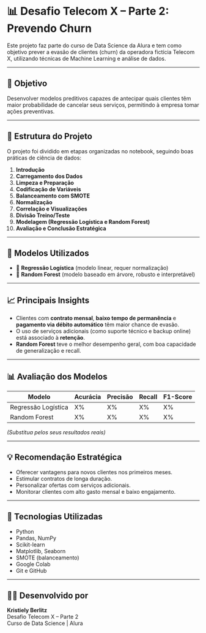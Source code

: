 # 📊 Desafio Telecom X – Parte 2: Prevendo Churn

Este projeto faz parte do curso de Data Science da Alura e tem como objetivo prever a evasão de clientes (churn) da operadora fictícia Telecom X, utilizando técnicas de Machine Learning e análise de dados.

---

## 🎯 Objetivo

Desenvolver modelos preditivos capazes de antecipar quais clientes têm maior probabilidade de cancelar seus serviços, permitindo à empresa tomar ações preventivas.

---

## 📁 Estrutura do Projeto

O projeto foi dividido em etapas organizadas no notebook, seguindo boas práticas de ciência de dados:

1. **Introdução**
2. **Carregamento dos Dados**
3. **Limpeza e Preparação**
4. **Codificação de Variáveis**
5. **Balanceamento com SMOTE**
6. **Normalização**
7. **Correlação e Visualizações**
8. **Divisão Treino/Teste**
9. **Modelagem (Regressão Logística e Random Forest)**
10. **Avaliação e Conclusão Estratégica**

---

## 🧪 Modelos Utilizados

- 🔹 **Regressão Logística** (modelo linear, requer normalização)
- 🔸 **Random Forest** (modelo baseado em árvore, robusto e interpretável)

---

## 📈 Principais Insights

- Clientes com **contrato mensal**, **baixo tempo de permanência** e **pagamento via débito automático** têm maior chance de evasão.
- O uso de serviços adicionais (como suporte técnico e backup online) está associado à **retenção**.
- **Random Forest** teve o melhor desempenho geral, com boa capacidade de generalização e recall.

---

## 📊 Avaliação dos Modelos

| Modelo               | Acurácia | Precisão | Recall | F1-Score |
|----------------------|----------|----------|--------|----------|
| Regressão Logística  | X%       | X%       | X%     | X%       |
| Random Forest        | X%       | X%       | X%     | X%       |

*(Substitua pelos seus resultados reais)*

---

## 💡 Recomendação Estratégica

- Oferecer vantagens para novos clientes nos primeiros meses.
- Estimular contratos de longa duração.
- Personalizar ofertas com serviços adicionais.
- Monitorar clientes com alto gasto mensal e baixo engajamento.

---

## 🧠 Tecnologias Utilizadas

- Python
- Pandas, NumPy
- Scikit-learn
- Matplotlib, Seaborn
- SMOTE (balanceamento)
- Google Colab
- Git e GitHub

---

## 👩‍💻 Desenvolvido por

**Kristiely Berlitz**  
Desafio Telecom X – Parte 2  
Curso de Data Science | Alura
